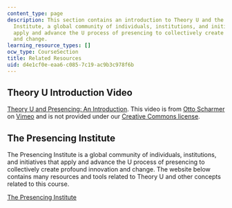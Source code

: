 ```yaml
---
content_type: page
description: This section contains an introduction to Theory U and the Presencing
  Institute, a global community of individuals, institutions, and initiatives that
  apply and advance the U process of presencing to collectively create profound innovation
  and change.
learning_resource_types: []
ocw_type: CourseSection
title: Related Resources
uid: d4e1cf0e-eaa6-c085-7c19-ac9b3c978f6b
---
```


Theory U Introduction Video
---------------------------

[Theory U and Presencing: An Introduction](https://vimeo.com/25146600). This video is from [Otto Scharmer](http://vimeo.com/presencinginstitute) on [Vimeo](http://vimeo.com/) and is not provided under our [Creative Commons license](/terms/#cc).

The Presencing Institute
------------------------

The Presencing Institute is a global community of individuals, institutions, and initiatives that apply and advance the U process of presencing to collectively create profound innovation and change. The website below contains many resources and tools related to Theory U and other concepts related to this course.

[The Presencing Institute](https://www.presencing.org/)